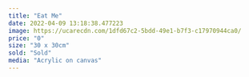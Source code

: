 ```yaml
---
title: "Eat Me"
date: 2022-04-09 13:18:38.477223
image: https://ucarecdn.com/1dfd67c2-5bdd-49e1-b7f3-c17970944ca0/
price: "0"
size: "30 x 30cm"
sold: "Sold"
media: "Acrylic on canvas"
---
```


